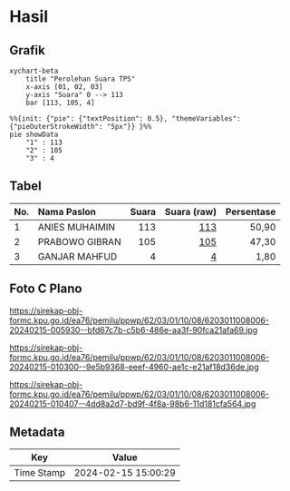 # Hasil

## Grafik

```mermaid
xychart-beta
    title "Perolehan Suara TPS"
    x-axis [01, 02, 03]
    y-axis "Suara" 0 --> 113
    bar [113, 105, 4]
```

```mermaid
%%{init: {"pie": {"textPosition": 0.5}, "themeVariables": {"pieOuterStrokeWidth": "5px"}} }%%
pie showData
    "1" : 113
    "2" : 105
    "3" : 4
```

## Tabel

| No. | Nama Paslon    | Suara | Suara (raw) | Persentase |
|:--- |:-------------- | -----:| -----------:| ----------:|
| 1   | ANIES MUHAIMIN | 113   | [113][p-1]  | 50,90      |
| 2   | PRABOWO GIBRAN | 105   | [105][p-2]  | 47,30      |
| 3   | GANJAR MAHFUD  | 4     | [4][p-3]    | 1,80       |


[p-1]: https://github.com/gigit-pemilu/pemilu-2024-62-kalimantan-tengah/blob/main/pilpres/hitung-suara/sub/62-kalimantan-tengah/sub/03-kapuas/sub/01-selat/sub/1008-selat-tengah/sub/006-tps/sub/paslon-1.txt
[p-2]: https://github.com/gigit-pemilu/pemilu-2024-62-kalimantan-tengah/blob/main/pilpres/hitung-suara/sub/62-kalimantan-tengah/sub/03-kapuas/sub/01-selat/sub/1008-selat-tengah/sub/006-tps/sub/paslon-2.txt
[p-3]: https://github.com/gigit-pemilu/pemilu-2024-62-kalimantan-tengah/blob/main/pilpres/hitung-suara/sub/62-kalimantan-tengah/sub/03-kapuas/sub/01-selat/sub/1008-selat-tengah/sub/006-tps/sub/paslon-3.txt

## Foto C Plano

https://sirekap-obj-formc.kpu.go.id/ea76/pemilu/ppwp/62/03/01/10/08/6203011008006-20240215-005930--bfd67c7b-c5b6-486e-aa3f-90fca21afa69.jpg

https://sirekap-obj-formc.kpu.go.id/ea76/pemilu/ppwp/62/03/01/10/08/6203011008006-20240215-010300--9e5b9368-eeef-4960-ae1c-e21af18d36de.jpg

https://sirekap-obj-formc.kpu.go.id/ea76/pemilu/ppwp/62/03/01/10/08/6203011008006-20240215-010407--4dd8a2d7-bd9f-4f8a-98b6-11d181cfa564.jpg


## Metadata

| Key        | Value               |
| ---------- | ------------------- |
| Time Stamp | 2024-02-15 15:00:29 |



